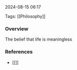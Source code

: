 
2024-08-15 06:17

Tags: [[Philosophy]]

### Overview
The belief that life is meaningless

### References
- [[]]

